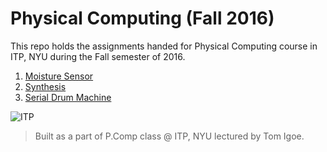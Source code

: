 # Physical Computing (Fall 2016)
This repo holds the assignments handed for Physical Computing course in ITP, NYU during the Fall semester of 2016.

1. [Moisture Sensor](https://github.com/juniorxsound/Physical-Computing-Fall-2016/tree/master/Moisture%20Sensor)
2. [Synthesis](https://github.com/juniorxsound/Physical-Computing-Fall-2016/tree/master/Synthesis)
3. [Serial Drum Machine](https://github.com/juniorxsound/ICM-Fall-2016-/tree/master/3D_Web_Audio_Visualiser)

![ITP](https://github.com/juniorxsound/ICM-Fall-2016-/blob/master/assets/itp_logo.png "ITP Logo")

> Built as a part of P.Comp class @ ITP, NYU lectured by Tom Igoe.
